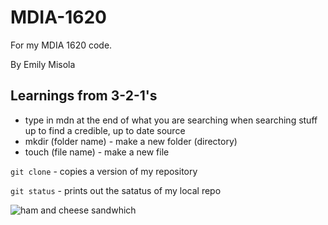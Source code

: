 # MDIA-1620
For my MDIA 1620 code.

By Emily Misola

## Learnings from 3-2-1's
- type in mdn at the end of what you are searching when searching stuff up to find a credible, up to date source
- mkdir (folder name) - make a new folder (directory)
- touch (file name) - make a new file

`git clone` - copies a version of my repository

`git status` - prints out the satatus of my local repo

![ham and cheese sandwhich](https://www.simplyrecipes.com/thmb/KDRUgnhl-Y1_7wvlr7PZbZoXWms=/1500x0/filters:no_upscale():max_bytes(150000):strip_icc()/__opt__aboutcom__coeus__resources__content_migration__simply_recipes__uploads__2013__04__green-eggs-ham-sandwich-horiz-a-1800-bc6c3c7daef44a5aa31b5d8ae3c039ad.jpg)

